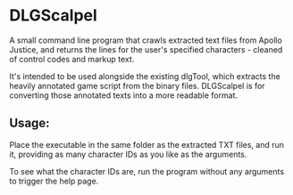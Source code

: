 ﻿# DLGScalpel

A small command line program that crawls extracted text files from Apollo Justice, and returns the lines for the user's specified characters - cleaned of control codes and markup text.

It's intended to be used alongside the existing dlgTool, which extracts the heavily annotated game script from the binary files. DLGScalpel is for converting those annotated texts into a more readable format.

## Usage:

Place the executable in the same folder as the extracted TXT files, and run it, providing as many character IDs as you like as the arguments.

To see what the character IDs are, run the program without any arguments to trigger the help page.
